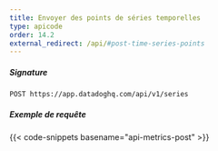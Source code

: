 ```yaml
---
title: Envoyer des points de séries temporelles
type: apicode
order: 14.2
external_redirect: /api/#post-time-series-points
---
```


##### Signature
`POST https://app.datadoghq.com/api/v1/series`
##### Exemple de requête
{{< code-snippets basename="api-metrics-post" >}}